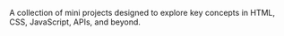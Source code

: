 A collection of mini projects designed to explore key concepts in HTML, CSS, JavaScript, APIs, and beyond.

